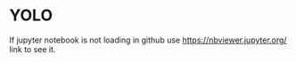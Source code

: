 # YOLO

If jupyter notebook is not loading in github use  https://nbviewer.jupyter.org/ link to see it.
